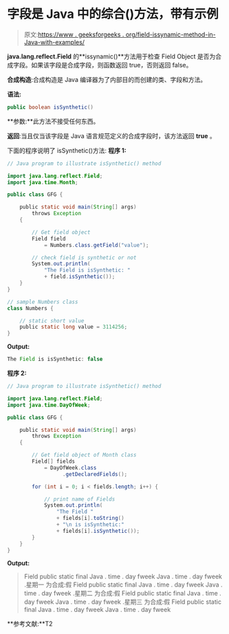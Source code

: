 # 字段是 Java 中的综合()方法，带有示例

> 原文:[https://www . geeksforgeeks . org/field-issynamic-method-in-Java-with-examples/](https://www.geeksforgeeks.org/field-issynthetic-method-in-java-with-examples/)

**java.lang.reflect.Field** 的**issynamic()**方法用于检查 Field Object 是否为合成字段。如果该字段是合成字段，则函数返回 true，否则返回 false。

**合成构造**:合成构造是 Java 编译器为了内部目的而创建的类、字段和方法。

**语法:**

```java
public boolean isSynthetic()

```

**参数:**此方法不接受任何东西。

**返回**:当且仅当该字段是 Java 语言规范定义的合成字段时，该方法返回 **true** 。

下面的程序说明了 isSynthetic()方法:
**程序 1:**

```java
// Java program to illustrate isSynthetic() method

import java.lang.reflect.Field;
import java.time.Month;

public class GFG {

    public static void main(String[] args)
        throws Exception
    {

        // Get field object
        Field field
            = Numbers.class.getField("value");

        // check field is synthetic or not
        System.out.println(
            "The Field is isSynthetic: "
            + field.isSynthetic());
    }
}

// sample Numbers class
class Numbers {

    // static short value
    public static long value = 3114256;
}
```

**Output:**

```java
The Field is isSynthetic: false

```

**程序 2:**

```java
// Java program to illustrate isSynthetic() method

import java.lang.reflect.Field;
import java.time.DayOfWeek;

public class GFG {

    public static void main(String[] args)
        throws Exception
    {

        // Get field object of Month class
        Field[] fields
            = DayOfWeek.class
                  .getDeclaredFields();

        for (int i = 0; i < fields.length; i++) {

            // print name of Fields
            System.out.println(
                "The Field "
                + fields[i].toString()
                + "\n is isSynthetic:"
                + fields[i].isSynthetic());
        }
    }
}
```

**Output:**

> Field public static final Java . time . day fweek Java . time . day fweek .星期一
> 为合成:假
> Field public static final Java . time . day fweek Java . time . day fweek .星期二
> 为合成:假
> Field public static final Java . time . day fweek Java . time . day fweek .星期三
> 为合成:假
> Field public static final Java . time . day fweek Java . time . day fweek

**参考文献:**T2